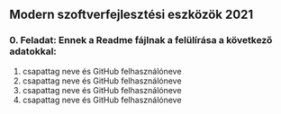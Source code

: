 ## Modern szoftverfejlesztési eszközök 2021

### 0. Feladat: Ennek a Readme fájlnak a felülírása a következő adatokkal:

1. csapattag neve és GitHub felhasználóneve
2. csapattag neve és GitHub felhasználóneve
3. csapattag neve és GitHub felhasználóneve
4. csapattag neve és GitHub felhasználóneve
